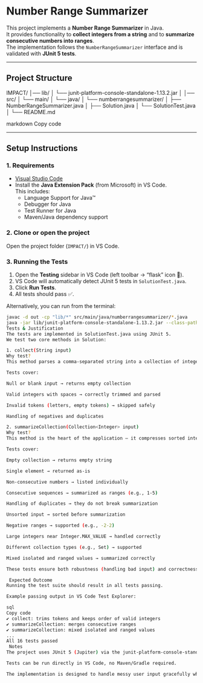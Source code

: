 # Number Range Summarizer

This project implements a **Number Range Summarizer** in Java.  
It provides functionality to **collect integers from a string** and to **summarize consecutive numbers into ranges**.  
The implementation follows the `NumberRangeSummarizer` interface and is validated with **JUnit 5 tests**.

---

##  Project Structure
IMPACT/
│── lib/
│ └── junit-platform-console-standalone-1.13.2.jar
│
│── src/
│ └── main/
│ └── java/
│ └── numberrangesummarizer/
│ ├── NumberRangeSummarizer.java
│ ├── Solution.java
│ └── SolutionTest.java
│
└── README.md

markdown
Copy code

---

##  Setup Instructions

### 1. Requirements
- [Visual Studio Code](https://code.visualstudio.com/)  
- Install the **Java Extension Pack** (from Microsoft) in VS Code.  
  This includes:
  - Language Support for Java™
  - Debugger for Java
  - Test Runner for Java
  - Maven/Java dependency support

### 2. Clone or open the project
Open the project folder (`IMPACT/`) in VS Code.

### 3. Running the Tests
1. Open the **Testing** sidebar in VS Code (left toolbar → “flask” icon 🧪).  
2. VS Code will automatically detect JUnit 5 tests in `SolutionTest.java`.  
3. Click **Run Tests**.  
4. All tests should pass ✅.

Alternatively, you can run from the terminal:
```bash
javac -d out -cp "lib/*" src/main/java/numberrangesummarizer/*.java
java -jar lib/junit-platform-console-standalone-1.13.2.jar --class-path out --scan-class-path
Tests & Justification
The tests are implemented in SolutionTest.java using JUnit 5.
We test two core methods in Solution:

1. collect(String input)
Why test?
This method parses a comma-separated string into a collection of integers. Errors here would break the summarizer.

Tests cover:

Null or blank input → returns empty collection

Valid integers with spaces → correctly trimmed and parsed

Invalid tokens (letters, empty tokens) → skipped safely

Handling of negatives and duplicates

2. summarizeCollection(Collection<Integer> input)
Why test?
This method is the heart of the application — it compresses sorted integers into ranges.

Tests cover:

Empty collection → returns empty string

Single element → returned as-is

Non-consecutive numbers → listed individually

Consecutive sequences → summarized as ranges (e.g., 1-5)

Handling of duplicates → they do not break summarization

Unsorted input → sorted before summarization

Negative ranges → supported (e.g., -2-2)

Large integers near Integer.MAX_VALUE → handled correctly

Different collection types (e.g., Set) → supported

Mixed isolated and ranged values → summarized correctly

These tests ensure both robustness (handling bad input) and correctness (expected range outputs).

 Expected Outcome
Running the test suite should result in all tests passing.

Example passing output in VS Code Test Explorer:

sql
Copy code
✔ collect: trims tokens and keeps order of valid integers
✔ summarizeCollection: merges consecutive ranges
✔ summarizeCollection: mixed isolated and ranged values
...
All 16 tests passed
 Notes
The project uses JUnit 5 (Jupiter) via the junit-platform-console-standalone jar.

Tests can be run directly in VS Code, no Maven/Gradle required.

The implementation is designed to handle messy user input gracefully while producing a clean summarized output.